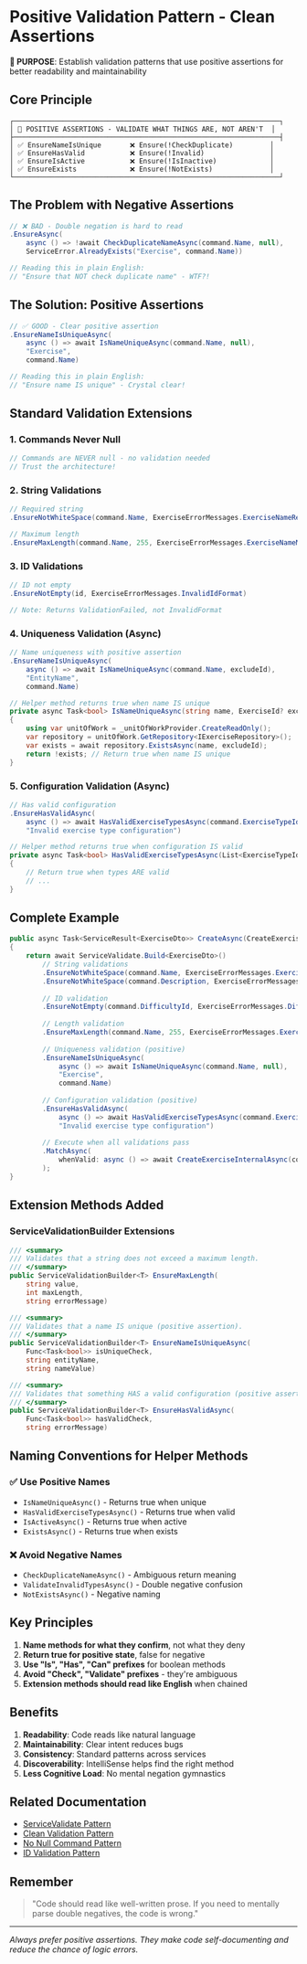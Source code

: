 # Positive Validation Pattern - Clean Assertions

**🎯 PURPOSE**: Establish validation patterns that use positive assertions for better readability and maintainability

## Core Principle

```
┌─────────────────────────────────────────────────────────────────┐
│ 🚀 POSITIVE ASSERTIONS - VALIDATE WHAT THINGS ARE, NOT AREN'T  │
├─────────────────────────────────────────────────────────────────┤
│ ✅ EnsureNameIsUnique       ❌ Ensure(!CheckDuplicate)         │
│ ✅ EnsureHasValid           ❌ Ensure(!Invalid)                │
│ ✅ EnsureIsActive           ❌ Ensure(!IsInactive)             │
│ ✅ EnsureExists             ❌ Ensure(!NotExists)              │
└─────────────────────────────────────────────────────────────────┘
```

## The Problem with Negative Assertions

```csharp
// ❌ BAD - Double negation is hard to read
.EnsureAsync(
    async () => !await CheckDuplicateNameAsync(command.Name, null),
    ServiceError.AlreadyExists("Exercise", command.Name))

// Reading this in plain English:
// "Ensure that NOT check duplicate name" - WTF?!
```

## The Solution: Positive Assertions

```csharp
// ✅ GOOD - Clear positive assertion
.EnsureNameIsUniqueAsync(
    async () => await IsNameUniqueAsync(command.Name, null),
    "Exercise",
    command.Name)

// Reading this in plain English:
// "Ensure name IS unique" - Crystal clear!
```

## Standard Validation Extensions

### 1. Commands Never Null
```csharp
// Commands are NEVER null - no validation needed
// Trust the architecture!
```

### 2. String Validations
```csharp
// Required string
.EnsureNotWhiteSpace(command.Name, ExerciseErrorMessages.ExerciseNameRequired)

// Maximum length
.EnsureMaxLength(command.Name, 255, ExerciseErrorMessages.ExerciseNameMaxLength)
```

### 3. ID Validations
```csharp
// ID not empty
.EnsureNotEmpty(id, ExerciseErrorMessages.InvalidIdFormat)

// Note: Returns ValidationFailed, not InvalidFormat
```

### 4. Uniqueness Validation (Async)
```csharp
// Name uniqueness with positive assertion
.EnsureNameIsUniqueAsync(
    async () => await IsNameUniqueAsync(command.Name, excludeId),
    "EntityName",
    command.Name)

// Helper method returns true when name IS unique
private async Task<bool> IsNameUniqueAsync(string name, ExerciseId? excludeId)
{
    using var unitOfWork = _unitOfWorkProvider.CreateReadOnly();
    var repository = unitOfWork.GetRepository<IExerciseRepository>();
    var exists = await repository.ExistsAsync(name, excludeId);
    return !exists; // Return true when name IS unique
}
```

### 5. Configuration Validation (Async)
```csharp
// Has valid configuration
.EnsureHasValidAsync(
    async () => await HasValidExerciseTypesAsync(command.ExerciseTypeIds),
    "Invalid exercise type configuration")

// Helper method returns true when configuration IS valid
private async Task<bool> HasValidExerciseTypesAsync(List<ExerciseTypeId> ids)
{
    // Return true when types ARE valid
    // ...
}
```

## Complete Example

```csharp
public async Task<ServiceResult<ExerciseDto>> CreateAsync(CreateExerciseCommand command)
{
    return await ServiceValidate.Build<ExerciseDto>()
        // String validations
        .EnsureNotWhiteSpace(command.Name, ExerciseErrorMessages.ExerciseNameRequired)
        .EnsureNotWhiteSpace(command.Description, ExerciseErrorMessages.ExerciseDescriptionRequired)
        
        // ID validation
        .EnsureNotEmpty(command.DifficultyId, ExerciseErrorMessages.DifficultyLevelRequired)
        
        // Length validation
        .EnsureMaxLength(command.Name, 255, ExerciseErrorMessages.ExerciseNameMaxLength)
        
        // Uniqueness validation (positive)
        .EnsureNameIsUniqueAsync(
            async () => await IsNameUniqueAsync(command.Name, null),
            "Exercise",
            command.Name)
        
        // Configuration validation (positive)
        .EnsureHasValidAsync(
            async () => await HasValidExerciseTypesAsync(command.ExerciseTypeIds),
            "Invalid exercise type configuration")
        
        // Execute when all validations pass
        .MatchAsync(
            whenValid: async () => await CreateExerciseInternalAsync(command)
        );
}
```

## Extension Methods Added

### ServiceValidationBuilder<T> Extensions

```csharp
/// <summary>
/// Validates that a string does not exceed a maximum length.
/// </summary>
public ServiceValidationBuilder<T> EnsureMaxLength(
    string value, 
    int maxLength, 
    string errorMessage)

/// <summary>
/// Validates that a name IS unique (positive assertion).
/// </summary>
public ServiceValidationBuilder<T> EnsureNameIsUniqueAsync(
    Func<Task<bool>> isUniqueCheck,
    string entityName,
    string nameValue)

/// <summary>
/// Validates that something HAS a valid configuration (positive assertion).
/// </summary>
public ServiceValidationBuilder<T> EnsureHasValidAsync(
    Func<Task<bool>> hasValidCheck,
    string errorMessage)
```

## Naming Conventions for Helper Methods

### ✅ Use Positive Names
- `IsNameUniqueAsync()` - Returns true when unique
- `HasValidExerciseTypesAsync()` - Returns true when valid
- `IsActiveAsync()` - Returns true when active
- `ExistsAsync()` - Returns true when exists

### ❌ Avoid Negative Names
- `CheckDuplicateNameAsync()` - Ambiguous return meaning
- `ValidateInvalidTypesAsync()` - Double negative confusion
- `NotExistsAsync()` - Negative naming

## Key Principles

1. **Name methods for what they confirm**, not what they deny
2. **Return true for positive state**, false for negative
3. **Use "Is", "Has", "Can" prefixes** for boolean methods
4. **Avoid "Check", "Validate" prefixes** - they're ambiguous
5. **Extension methods should read like English** when chained

## Benefits

1. **Readability**: Code reads like natural language
2. **Maintainability**: Clear intent reduces bugs
3. **Consistency**: Standard patterns across services
4. **Discoverability**: IntelliSense helps find the right method
5. **Less Cognitive Load**: No mental negation gymnastics

## Related Documentation
- [ServiceValidate Pattern](./ServiceValidatePattern.md)
- [Clean Validation Pattern](./CleanValidationPattern.md)
- [No Null Command Pattern](./NoNullCommandPattern.md)
- [ID Validation Pattern](./IdValidationPattern.md)

## Remember

> "Code should read like well-written prose. If you need to mentally parse double negatives, the code is wrong."

---

*Always prefer positive assertions. They make code self-documenting and reduce the chance of logic errors.*